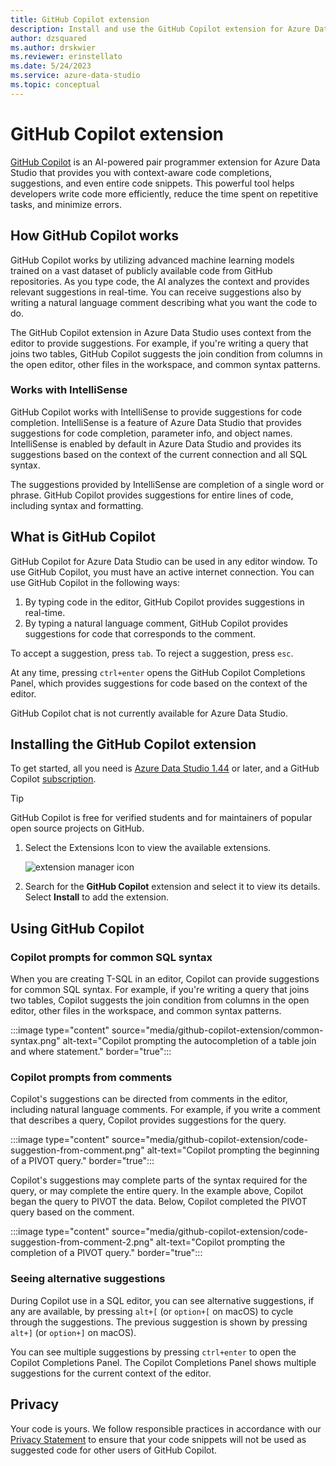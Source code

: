 ```yaml
---
title: GitHub Copilot extension
description: Install and use the GitHub Copilot extension for Azure Data Studio.
author: dzsquared
ms.author: drskwier
ms.reviewer: erinstellato
ms.date: 5/24/2023
ms.service: azure-data-studio
ms.topic: conceptual
---
```


# GitHub Copilot extension

[GitHub Copilot](https://github.com/features/copilot) is an AI-powered pair programmer extension for Azure Data Studio that provides you with context-aware code completions, suggestions, and even entire code snippets. This powerful tool helps developers write code more efficiently, reduce the time spent on repetitive tasks, and minimize errors.

## How GitHub Copilot works

GitHub Copilot works by utilizing advanced machine learning models trained on a vast dataset of publicly available code from GitHub repositories. As you type code, the AI analyzes the context and provides relevant suggestions in real-time. You can receive suggestions also by writing a natural language comment describing what you want the code to do.

The GitHub Copilot extension in Azure Data Studio uses context from the editor to provide suggestions. For example, if you're writing a query that joins two tables, GitHub Copilot suggests the join condition from columns in the open editor, other files in the workspace, and common syntax patterns.

### Works with IntelliSense

GitHub Copilot works with IntelliSense to provide suggestions for code completion. IntelliSense is a feature of Azure Data Studio that provides suggestions for code completion, parameter info, and object names. IntelliSense is enabled by default in Azure Data Studio and provides its suggestions based on the context of the current connection and all SQL syntax.

The suggestions provided by IntelliSense are completion of a single word or phrase. GitHub Copilot provides suggestions for entire lines of code, including syntax and formatting.

## What is GitHub Copilot

GitHub Copilot for Azure Data Studio can be used in any editor window. To use GitHub Copilot, you must have an active internet connection. You can use GitHub Copilot in the following ways:

1. By typing code in the editor, GitHub Copilot provides suggestions in real-time.
2. By typing a natural language comment, GitHub Copilot provides suggestions for code that corresponds to the comment.

To accept a suggestion, press `tab`. To reject a suggestion, press `esc`.

At any time, pressing `ctrl+enter` opens the GitHub Copilot Completions Panel, which provides suggestions for code based on the context of the editor.

GitHub Copilot chat is not currently available for Azure Data Studio.

## Installing the GitHub Copilot extension

To get started, all you need is [Azure Data Studio 1.44](../release-notes-azure-data-studio.md#may-2023) or later, and a GitHub Copilot [subscription](https://docs.github.com/en/enterprise-cloud@latest/billing/managing-billing-for-github-copilot/about-billing-for-github-copilot). 

> [!TIP]
> GitHub Copilot is free for verified students and for maintainers of popular open source projects on GitHub.

1. Select the Extensions Icon to view the available extensions.

    ![extension manager icon](media/add-extensions/extension-manager-icon.png)

2. Search for the **GitHub Copilot** extension and select it to view its details. Select **Install** to add the extension.


## Using GitHub Copilot

### Copilot prompts for common SQL syntax

When you are creating T-SQL in an editor, Copilot can provide suggestions for common SQL syntax. For example, if you're writing a query that joins two tables, Copilot suggests the join condition from columns in the open editor, other files in the workspace, and common syntax patterns.

:::image type="content" source="media/github-copilot-extension/common-syntax.png" alt-text="Copilot prompting the autocompletion of a table join and where statement." border="true":::

### Copilot prompts from comments

Copilot's suggestions can be directed from comments in the editor, including natural language comments. For example, if you write a comment that describes a query, Copilot provides suggestions for the query.

:::image type="content" source="media/github-copilot-extension/code-suggestion-from-comment.png" alt-text="Copilot prompting the beginning of a PIVOT query." border="true":::

Copilot's suggestions may complete parts of the syntax required for the query, or may complete the entire query. In the example above, Copilot began the query to PIVOT the data.  Below, Copilot completed the PIVOT query based on the comment.

:::image type="content" source="media/github-copilot-extension/code-suggestion-from-comment-2.png" alt-text="Copilot prompting the completion of a PIVOT query." border="true":::

### Seeing alternative suggestions

During Copilot use in a SQL editor, you can see alternative suggestions, if any are available, by pressing `alt+[` (or `option+[` on macOS) to cycle through the suggestions. The previous suggestion is shown by pressing `alt+]` (or `option+]` on macOS).

You can see multiple suggestions by pressing `ctrl+enter` to open the Copilot Completions Panel. The Copilot Completions Panel shows multiple suggestions for the current context of the editor.


## Privacy

Your code is yours. We follow responsible practices in accordance with our [Privacy Statement](https://docs.github.com/site-policy/privacy-policies/github-privacy-statement) to ensure that your code snippets will not be used as suggested code for other users of GitHub Copilot.